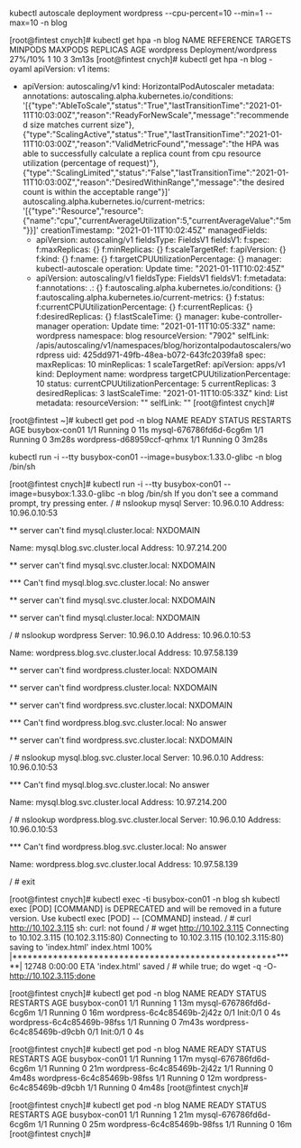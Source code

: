 kubectl autoscale deployment wordpress --cpu-percent=10 --min=1 --max=10 -n blog

[root@fintest cnych]# kubectl get hpa -n blog
NAME        REFERENCE              TARGETS   MINPODS   MAXPODS   REPLICAS   AGE
wordpress   Deployment/wordpress   27%/10%   1         10        3          3m13s
[root@fintest cnych]# kubectl get hpa -n blog -oyaml
apiVersion: v1
items:
- apiVersion: autoscaling/v1
  kind: HorizontalPodAutoscaler
  metadata:
    annotations:
      autoscaling.alpha.kubernetes.io/conditions: '[{"type":"AbleToScale","status":"True","lastTransitionTime":"2021-01-11T10:03:00Z","reason":"ReadyForNewScale","message":"recommended
        size matches current size"},{"type":"ScalingActive","status":"True","lastTransitionTime":"2021-01-11T10:03:00Z","reason":"ValidMetricFound","message":"the
        HPA was able to successfully calculate a replica count from cpu resource utilization
        (percentage of request)"},{"type":"ScalingLimited","status":"False","lastTransitionTime":"2021-01-11T10:03:00Z","reason":"DesiredWithinRange","message":"the
        desired count is within the acceptable range"}]'
      autoscaling.alpha.kubernetes.io/current-metrics: '[{"type":"Resource","resource":{"name":"cpu","currentAverageUtilization":5,"currentAverageValue":"5m"}}]'
    creationTimestamp: "2021-01-11T10:02:45Z"
    managedFields:
    - apiVersion: autoscaling/v1
      fieldsType: FieldsV1
      fieldsV1:
        f:spec:
          f:maxReplicas: {}
          f:minReplicas: {}
          f:scaleTargetRef:
            f:apiVersion: {}
            f:kind: {}
            f:name: {}
          f:targetCPUUtilizationPercentage: {}
      manager: kubectl-autoscale
      operation: Update
      time: "2021-01-11T10:02:45Z"
    - apiVersion: autoscaling/v1
      fieldsType: FieldsV1
      fieldsV1:
        f:metadata:
          f:annotations:
            .: {}
            f:autoscaling.alpha.kubernetes.io/conditions: {}
            f:autoscaling.alpha.kubernetes.io/current-metrics: {}
        f:status:
          f:currentCPUUtilizationPercentage: {}
          f:currentReplicas: {}
          f:desiredReplicas: {}
          f:lastScaleTime: {}
      manager: kube-controller-manager
      operation: Update
      time: "2021-01-11T10:05:33Z"
    name: wordpress
    namespace: blog
    resourceVersion: "7902"
    selfLink: /apis/autoscaling/v1/namespaces/blog/horizontalpodautoscalers/wordpress
    uid: 425dd971-49fb-48ea-b072-643fc2039fa8
  spec:
    maxReplicas: 10
    minReplicas: 1
    scaleTargetRef:
      apiVersion: apps/v1
      kind: Deployment
      name: wordpress
    targetCPUUtilizationPercentage: 10
  status:
    currentCPUUtilizationPercentage: 5
    currentReplicas: 3
    desiredReplicas: 3
    lastScaleTime: "2021-01-11T10:05:33Z"
kind: List
metadata:
  resourceVersion: ""
  selfLink: ""
[root@fintest cnych]# 

[root@fintest ~]# kubectl get pod -n blog
NAME                        READY   STATUS    RESTARTS   AGE
busybox-con01               1/1     Running   0          11s
mysql-676786fd6d-6cg6m      1/1     Running   0          3m28s
wordpress-d68959ccf-qrhmx   1/1     Running   0          3m28s

kubectl run -i --tty busybox-con01 --image=busybox:1.33.0-glibc -n blog /bin/sh 

[root@fintest cnych]# kubectl run -i --tty busybox-con01 --image=busybox:1.33.0-glibc -n blog /bin/sh 
If you don't see a command prompt, try pressing enter.
/ # nslookup mysql
Server:         10.96.0.10
Address:        10.96.0.10:53

** server can't find mysql.cluster.local: NXDOMAIN

Name:   mysql.blog.svc.cluster.local
Address: 10.97.214.200

** server can't find mysql.svc.cluster.local: NXDOMAIN

*** Can't find mysql.blog.svc.cluster.local: No answer

** server can't find mysql.svc.cluster.local: NXDOMAIN

** server can't find mysql.cluster.local: NXDOMAIN

/ # nslookup wordpress
Server:         10.96.0.10
Address:        10.96.0.10:53

Name:   wordpress.blog.svc.cluster.local
Address: 10.97.58.139

** server can't find wordpress.cluster.local: NXDOMAIN

** server can't find wordpress.cluster.local: NXDOMAIN

** server can't find wordpress.svc.cluster.local: NXDOMAIN

*** Can't find wordpress.blog.svc.cluster.local: No answer

** server can't find wordpress.svc.cluster.local: NXDOMAIN

/ # nslookup  mysql.blog.svc.cluster.local
Server:         10.96.0.10
Address:        10.96.0.10:53

*** Can't find mysql.blog.svc.cluster.local: No answer

Name:   mysql.blog.svc.cluster.local
Address: 10.97.214.200

/ # nslookup  wordpress.blog.svc.cluster.local
Server:         10.96.0.10
Address:        10.96.0.10:53

*** Can't find wordpress.blog.svc.cluster.local: No answer

Name:   wordpress.blog.svc.cluster.local
Address: 10.97.58.139

/ # exit

[root@fintest cnych]# kubectl exec -ti busybox-con01   -n blog sh
kubectl exec [POD] [COMMAND] is DEPRECATED and will be removed in a future version. Use kubectl exec [POD] -- [COMMAND] instead.
/ # curl http://10.102.3.115
sh: curl: not found
/ # wget http://10.102.3.115
Connecting to 10.102.3.115 (10.102.3.115:80)
Connecting to 10.102.3.115 (10.102.3.115:80)
saving to 'index.html'
index.html           100% |*********************************************************| 12748  0:00:00 ETA
'index.html' saved
/ # while true; do wget -q -O- http://10.102.3.115;done


[root@fintest cnych]# kubectl get pod -n blog
NAME                         READY   STATUS     RESTARTS   AGE
busybox-con01                1/1     Running    1          13m
mysql-676786fd6d-6cg6m       1/1     Running    0          16m
wordpress-6c4c85469b-2j42z   0/1     Init:0/1   0          4s
wordpress-6c4c85469b-98fss   1/1     Running    0          7m43s
wordpress-6c4c85469b-d9cbh   0/1     Init:0/1   0          4s

[root@fintest cnych]# kubectl get pod -n blog
NAME                         READY   STATUS    RESTARTS   AGE
busybox-con01                1/1     Running   1          17m
mysql-676786fd6d-6cg6m       1/1     Running   0          21m
wordpress-6c4c85469b-2j42z   1/1     Running   0          4m48s
wordpress-6c4c85469b-98fss   1/1     Running   0          12m
wordpress-6c4c85469b-d9cbh   1/1     Running   0          4m48s
[root@fintest cnych]# 


[root@fintest cnych]# kubectl get pod -n blog
NAME                         READY   STATUS    RESTARTS   AGE
busybox-con01                1/1     Running   1          21m
mysql-676786fd6d-6cg6m       1/1     Running   0          25m
wordpress-6c4c85469b-98fss   1/1     Running   0          16m
[root@fintest cnych]# 

